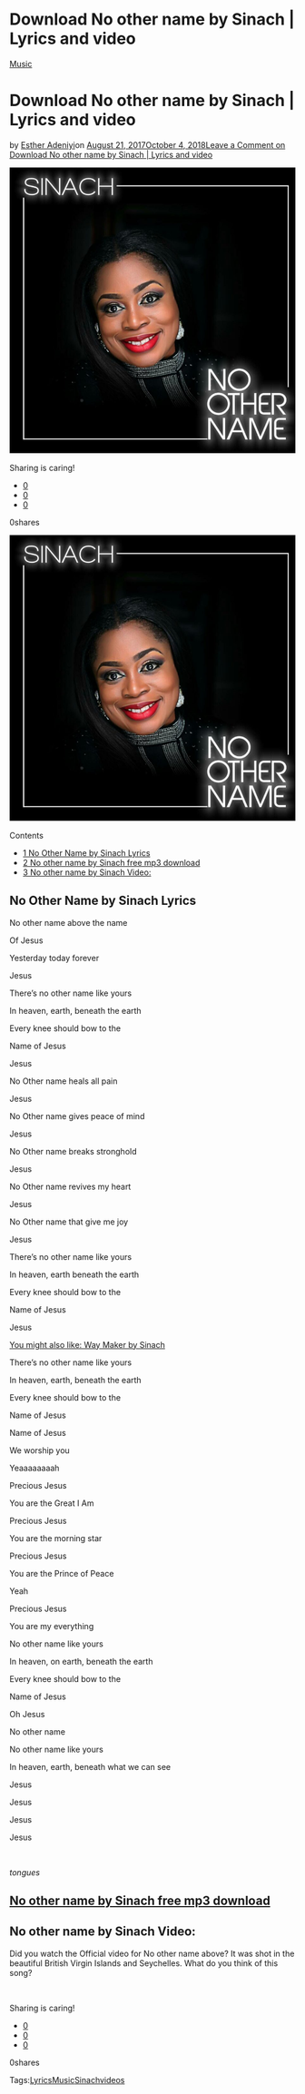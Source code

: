 # Download No other name by Sinach | Lyrics and video

[Music](https://estheradeniyi.com/category/music/)
# Download No other name by Sinach | Lyrics and video

by [Esther Adeniyi](https://estheradeniyi.com/author/esther-adeniyi/)on [August 21, 2017October 4, 2018](https://estheradeniyi.com/no-other-name-by-sinach-lyrics-mp3/)[Leave a Comment on Download No other name by Sinach | Lyrics and video](https://estheradeniyi.com/no-other-name-by-sinach-lyrics-mp3/#respond)

![](images\NoothernamebySinach.jpeg)

Sharing is caring!

- [0](https://www.facebook.com/sharer/sharer.php?u=https%3A%2F%2Festheradeniyi.com%2Fno-other-name-by-sinach-lyrics-mp3%2F&amp;t=Download%20No%20other%20name%20by%20Sinach%20%7C%20Lyrics%20and%20video)
- [0](https://twitter.com/intent/tweet?text=Download%20No%20other%20name%20by%20Sinach%20%7C%20Lyrics%20and%20video&amp;url=https%3A%2F%2Festheradeniyi.com%2Fno-other-name-by-sinach-lyrics-mp3%2F)
- [0](#)

0shares

[![No other name by Sinach image](images\NoothernamebySinach.jpeg)](images\NoothernamebySinach.jpeg)

Contents

- [1 No Other Name by Sinach Lyrics](#No_Other_Name_by_Sinach_Lyrics)
- [2 No other name by Sinach free mp3 download](#No_other_name_by_Sinach_free_mp3_download)
- [3 No other name by Sinach Video:](#No_other_name_by_Sinach_Video)

## No Other Name by Sinach Lyrics

No other name above the name

Of Jesus

Yesterday today forever

Jesus

There&#x2019;s no other name like yours

In heaven, earth, beneath the earth

Every knee should bow to the

Name of Jesus

Jesus

No Other name heals all pain

Jesus

No Other name gives peace of mind

Jesus

No Other name breaks stronghold

Jesus

No Other name revives my heart

Jesus

No Other name that give me joy

Jesus

There&#x2019;s no other name like yours

In heaven, earth beneath the earth

Every knee should bow to the

Name of Jesus

Jesus

[You might also like: Way Maker by Sinach](https://estheradeniyi.com/way-maker-by-sinach-lyrics-mp3-download/)

There&#x2019;s no other name like yours

In heaven, earth, beneath the earth

Every knee should bow to the

Name of Jesus

Name of Jesus

We worship you

Yeaaaaaaaah

Precious Jesus

You are the Great I Am

Precious Jesus

You are the morning star

Precious Jesus

You are the Prince of Peace

Yeah

Precious Jesus

You are my everything

No other name like yours

In heaven, on earth, beneath the earth

Every knee should bow to the

Name of Jesus

Oh Jesus

No other name

No other name like yours

In heaven, earth, beneath what we can see

Jesus

Jesus

Jesus

Jesus

&#xA0;

*tongues*

## [No other name by Sinach free mp3 download](https://naijmp3.com/music/sinach-no-other-name/)

## No other name by Sinach Video:

Did you watch the Official video for No other name above? It was shot in the beautiful British Virgin Islands and Seychelles. What do you think of this song?

&#xA0;

Sharing is caring!

- [0](https://www.facebook.com/sharer/sharer.php?u=https%3A%2F%2Festheradeniyi.com%2Fno-other-name-by-sinach-lyrics-mp3%2F&amp;t=Download%20No%20other%20name%20by%20Sinach%20%7C%20Lyrics%20and%20video)
- [0](https://twitter.com/intent/tweet?text=Download%20No%20other%20name%20by%20Sinach%20%7C%20Lyrics%20and%20video&amp;url=https%3A%2F%2Festheradeniyi.com%2Fno-other-name-by-sinach-lyrics-mp3%2F)
- [0](#)

0shares

Tags:[Lyrics](https://estheradeniyi.com/tag/lyrics/)[Music](https://estheradeniyi.com/tag/music/)[Sinach](https://estheradeniyi.com/tag/sinach/)[videos](https://estheradeniyi.com/tag/videos/)